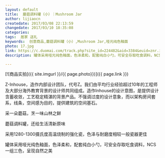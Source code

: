 ```yaml
---
layout: default
title:  蘑菇调料罐（小）｜Mushroom Jar
author: lijiaocn
createdate: 2017/03/08 22:13:59
changedate: 2017/03/10 18:35:08
categories:
tags:  居家 送礼
keywords:  创意商品,蘑菇调料罐（小）,Mushroom Jar,哑光纯色釉面
photo: 17.jpg
link: https://c.duomai.com/track.php?site_id=224482&aid=3384&euid=znr.io&t=http%3A%2F%2Fzaozuo.com%2Fitem%2F300177&DMHigh=1
description: 罐体采用哑光纯色釉面，色泽柔和，配套纯白小勺，可安全存取吃食调料，NCS一组三色，呈现自然之美

---
```


[![商品实拍]({{ site.imgurl }}/{{ page.photo}})]({{ page.link }})

Z-Inhouse，造作内部设计团队，代号Z。我们由平均行业经验超过10年的工程师及大部分海外教育背景的设计师共同组成。造作Inhouse的设计意图，是提供设计含蓄收敛，工艺稳定精湛的背景产品。不强调过度的设计意象，而以架构房间套系，线条，空间感为目的，提供建筑的空间基石。

采一朵蘑菇，烹一味山林之鲜

蘑菇调料罐，还给生活清新原味

采用1280-1300摄氏度高温烧制的强化瓷，色泽与耐磨度相较一般瓷器更佳

罐体采用哑光纯色釉面，色泽柔和，配套纯白小勺，可安全存取吃食调料，NCS一组三色，呈现自然之美

